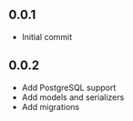 ## 0.0.1

- Initial commit

## 0.0.2

- Add PostgreSQL support
- Add models and serializers
- Add migrations